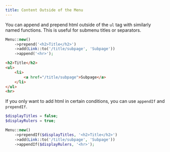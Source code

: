 ```yaml
---
title: Content Outside of the Menu
---
```


You can append and prepend html outside of the `ul` tag with similarly named functions. This is useful for submenu titles or separators.

```php
Menu::new()
    ->prepend('<h2>Title</h2>')
    ->add(Link::to('/title/subpage', 'Subpage'))
    ->append('<hr>');
```

```html
<h2>Title</h2>
<ul>
    <li>
        <a href="/title/subpage">Subpage</a>
    </li>
</ul>
<hr>
```

If you only want to add html in certain conditions, you can use `appendIf` and `prependIf`.

```php
$displayTitles = false;
$displayRulers = true;

Menu::new()
    ->prependIf($displayTitles, '<h2>Title</h2>')
    ->add(Link::to('/title/subpage', 'Subpage'))
    ->appendIf($displayRulers, '<hr>');
```
